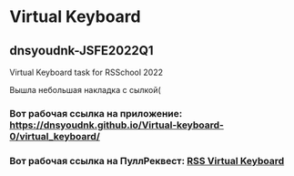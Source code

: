 # Virtual Keyboard
## dnsyoudnk-JSFE2022Q1

Virtual Keyboard task for RSSchool 2022

Вышла небольшая накладка с сылкой(
### Вот рабочая ссылка на приложение: https://dnsyoudnk.github.io/Virtual-keyboard-0/virtual_keyboard/
### Вот рабочая ссылка на ПуллРеквест: [RSS Virtual Keyboard](https://github.com/DnsYOUdnk/Virtual-keyboard-0/pull/1)
